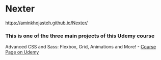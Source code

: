 # Nexter

https://aminkhojasteh.github.io/Nexter/

### This is one of the three main projects of this Udemy course

Advanced CSS and Sass: Flexbox, Grid, Animations and More! - [Course Page on Udemy](https://www.udemy.com/course/advanced-css-and-sass/?couponCode=LETSLEARNNOWPP)
